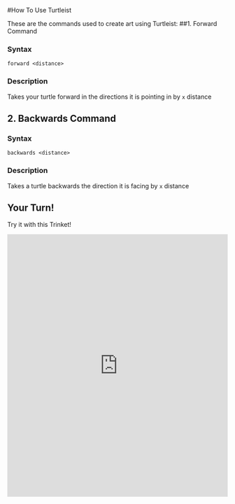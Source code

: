 #How To Use Turtleist

These are the commands used to create art using Turtleist:
##1. Forward Command
### Syntax
```
forward <distance>
```
### Description
Takes your turtle forward in the directions it is pointing in by ```x``` distance
## 2. Backwards Command
### Syntax 
```
backwards <distance>
```
### Description
Takes a turtle backwards the direction it is facing by ```x``` distance

## Your Turn!
Try it with this Trinket!

<iframe src="https://trinket.io/embed/python/c72a1c3e8f?start=result" width="100%" height="600" frameborder="0" marginwidth="0" marginheight="0" allowfullscreen></iframe>